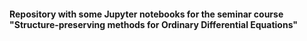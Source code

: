 #### Repository with some Jupyter notebooks for the seminar course "Structure-preserving methods for Ordinary Differential Equations"

